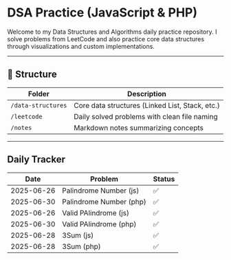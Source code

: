 # DSA Practice (JavaScript & PHP)

Welcome to my Data Structures and Algorithms daily practice repository. I solve problems from LeetCode and also practice core data structures through visualizations and custom implementations.

---

## 📂 Structure

| Folder | Description |
|--------|-------------|
| `/data-structures` | Core data structures (Linked List, Stack, etc.) |
| `/leetcode` | Daily solved problems with clean file naming |
| `/notes` | Markdown notes summarizing concepts |

---

## Daily Tracker

| Date | Problem | Status |
|------|---------|--------|
| 2025-06-26 | Palindrome Number (js)  | ✅ |
| 2025-06-30 | Palindrome Number (php) | ✅ |
| 2025-06-26 | Valid PAlindrome (js)   | ✅ |
| 2025-06-30 | Valid PAlindrome (php)  | ✅ |
| 2025-06-28 | 3Sum (js)               | ✅ |
| 2025-06-28 | 3Sum (php)              | ✅ |
